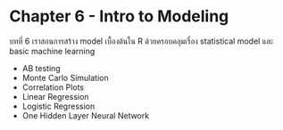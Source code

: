 # Chapter 6 - Intro to Modeling

บทที่ 6 เราสอนการสร้าง model เบื้องต้นใน R ด้วยครอบคลุมเรื่อง statistical model และ basic machine learning 

- AB testing
- Monte Carlo Simulation
- Correlation Plots
- Linear Regression
- Logistic Regression
- One Hidden Layer Neural Network
